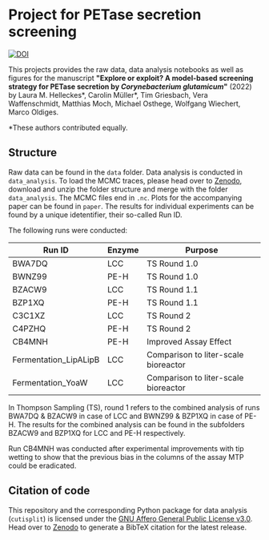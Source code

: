 # Project for PETase secretion screening

[![DOI](https://zenodo.org/badge/518074824.svg)](https://zenodo.org/badge/latestdoi/518074824)

This projects provides the raw data, data analysis notebooks as well as figures for the manuscript __"Explore or exploit? A model-based screening strategy for PETase secretion by _Corynebacterium glutamicum_"__ (2022) by Laura M. Helleckes*, Carolin Müller*, Tim Griesbach, Vera Waffenschmidt, Matthias Moch, Michael Osthege, Wolfgang Wiechert, Marco Oldiges.

*These authors contributed equally.

## Structure
Raw data can be found in the `data` folder. Data analysis is conducted in `data_analysis`.
To load the MCMC traces, please head over to [Zenodo](https://doi.org/10.5281/zenodo.13985584), download and unzip the folder structure and merge with the folder `data_analysis`.
The MCMC files end in `.nc`.
Plots for the accompanying paper can be found in `paper`.
The results for individual experiments can be found by a unique idetentifier, their so-called Run ID.

The following runs were conducted:

| Run ID                | Enzyme | Purpose                              |
| --------------------- | ------ | ------------------------------------ |
| BWA7DQ                | LCC    | TS Round 1.0                         |
| BWNZ99                | PE-H   | TS Round 1.0                         |
| BZACW9                | LCC    | TS Round 1.1                         |
| BZP1XQ                | PE-H   | TS Round 1.1                         |
| C3C1XZ                | LCC    | TS Round 2                           |
| C4PZHQ                | PE-H   | TS Round 2                           |
| CB4MNH                | PE-H   | Improved Assay Effect                |
| Fermentation_LipALipB | LCC    | Comparison to liter-scale bioreactor |
| Fermentation_YoaW     | LCC    | Comparison to liter-scale bioreactor |

In Thompson Sampling (TS), round 1 refers to the combined analysis of runs BWA7DQ & BZACW9 in case of LCC and BWNZ99 & BZP1XQ in case of PE-H.
The results for the combined analysis can be found in the subfolders BZACW9 and BZP1XQ for LCC and PE-H respectively.

Run CB4MNH was conducted after experimental improvements with tip wetting to show that the previous bias in the columns of the assay MTP could be eradicated.

## Citation of code
This repository and the corresponding Python package for data analysis (`cutisplit`) is licensed under the [GNU Affero General Public License v3.0](https://github.com/JuBiotech/petase-ts-paper/blob/main/LICENSE.md).
Head over to [Zenodo](https://doi.org/10.5281/zenodo.6908128) to generate a BibTeX citation for the latest release.
